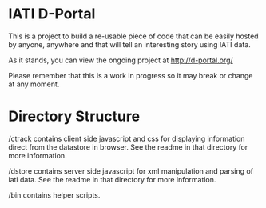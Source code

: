 IATI D-Portal
====================

This is a project to build a re-usable piece of code that can be 
easily hosted by anyone, anywhere and that will tell an interesting 
story using IATI data.

As it stands, you can view the ongoing project at
http://d-portal.org/

Please remember that this is a work in progress so it may break or
change at any moment.


Directory Structure
===================

/ctrack contains client side javascript and css for displaying 
information direct from the datastore in browser. See the readme in 
that directory for more information.

/dstore contains server side javascript for xml manipulation and 
parsing of iati data.  See the readme in that directory for more 
information.

/bin contains helper scripts.
